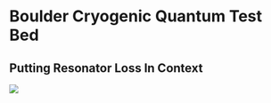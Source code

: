 # Boulder Cryogenic Quantum Test Bed 
## Putting Resonator Loss In Context 
<img src="https://github.com/DylanBlevins49/dylanblevins49.github.io/blob/main/index.html" style="display: block; margin: auto;" />
